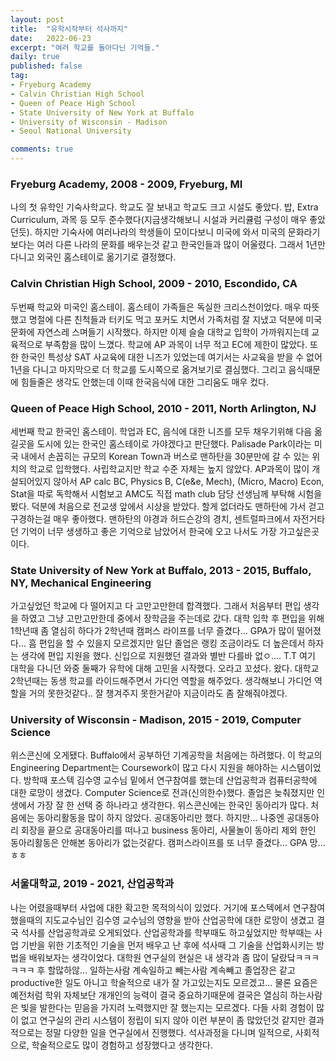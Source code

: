 ```yaml
---
layout: post
title:  "유학시작부터 석사까지"
date:   2022-06-23
excerpt: "여러 학교를 돌아다닌 기억들."
daily: true
published: false
tag:
- Fryeburg Academy
- Calvin Christian High School
- Queen of Peace High School
- State University of New York at Buffalo
- University of Wisconsin - Madison
- Seoul National University

comments: true
---
```



### Fryeburg Academy, 2008 - 2009, Fryeburg, MI
나의 첫 유학인 기숙사학교다. 학교도 잘 보내고 학교도 크고 시설도 좋았다. 밥, Extra Curriculum, 과목 등 모두 준수했다(지금생각해보니 시설과 커리큘럼 구성이 매우 좋았던듯).  하지만 기숙사에 여러나라의 학생들이 모이다보니 미국에 와서 미국의 문화라기보다는 여러 다른 나라의 문화를 배우는것 같고 한국인들과 많이 어울렸다. 그래서 1년만 다니고 외국인 홈스테이로 옮기기로 결정했다.

### Calvin Christian High School, 2009 - 2010, Escondido, CA
두번째 학교와 미국인 홈스테이. 홈스테이 가족들은 독실한 크리스천이었다. 매우 따뜻했고 명절에 다른 친척들과 터키도 먹고 포커도 치면서 가족처럼 잘 지냈고 덕분에 미국문화에 자연스레 스며들기 시작했다. 하지만 이제 슬슬 대학교 입학이 가까워지는데 교육적으로 부족함을 많이 느꼈다. 학교에 AP 과목이 너무 적고 EC에 제한이 많았다. 또한 한국인 특성상 SAT 사교육에 대한 니즈가 있었는데 여기서는 사교육을 받을 수 없어 1년을 다니고 마지막으로 더 학교를 도시쪽으로 옮겨보기로 결심했다. 그리고 음식때문에 힘들줄은 생각도 안했는데 이때 한국음식에 대한 그리움도 매우 컸다.

### Queen of Peace High School, 2010 - 2011, North Arlington, NJ
세번째 학교 한국인 홈스테이. 학업과  EC, 음식에 대한 니즈를 모두 채우기위해 다음 옮길곳을 도시에 있는 한국인 홈스테이로 가야겠다고 판단했다. Palisade Park이라는 미국 내에서 손꼽히는 규모의 Korean Town과 버스로 맨하탄을 30분만에 갈 수 있는 위치의 학교로 입학했다. 사립학교지만 학교 수준 자체는 높지 않았다. AP과목이 많이 개설되어있지 않아서 AP calc BC, Physics B, C(e&e, Mech), (Micro, Macro) Econ, Stat을 따로 독학해서 시험보고 AMC도 직접 math club 담당 선생님께 부탁해 시험을 봤다. 덕분에 처음으로 전교생 앞에서 시상을 받았다. 할게 없더라도 맨하탄에 가서 걷고 구경하는걸 매우 좋아했다. 맨하탄의 야경과 허드슨강의 경치, 센트럴파크에서 자전거타던 기억이 너무 생생하고 좋은 기억으로 남았어서 한국에 오고 나서도 가장 가고싶은곳이다.

### State University of New York at Buffalo, 2013 - 2015, Buffalo, NY, Mechanical Engineering
가고싶었던 학교에 다 떨어지고 다 고만고만한데 합격했다. 그래서 처음부터 편입 생각을 하였고 그냥 고만고만한데 중에서 장학금을 주는데로 갔다. 대학 입학 후 편입을 위해 1학년때 좀 열심히 하다가 2학년때 캠퍼스 라이프를 너무 즐겼다... GPA가 많이 떨어졌다... 흠 편입을 할 수 있을지 모르겠지만 일단 졸업은 랭킹 조금이라도 더 높은데서 하자는 생각에 편입 지원을 했다. 신입으로 지원했던 결과와 별반 다를바 없ㅇ.... T.T 여기 대학을 다니던 와중 둘째가 유학에 대해 고민을 시작했다. 오라고 꼬셨다. 왔다. 대학교 2학년때는 동생 학교를 라이드해주면서 가디언 역할을 해주었다. 생각해보니 가디언 역할을 거의 못한것같다.. 잘 챙겨주지 못한거같아 지금이라도 좀 잘해줘야겠다. 

### University of Wisconsin - Madison, 2015 - 2019, Computer Science
위스콘신에 오게됐다. Buffalo에서 공부하던 기계공학을 처음에는 하려했다. 이 학교의 Engineering Department는 Coursework이 많고 다시 지원을 해야하는 시스템이었다. 방학때 포스텍 김수영 교수님 밑에서 연구참여를 했는데 산업공학과 컴퓨터공학에 대한 로망이 생겼다. Computer Science로 전과(신의한수)했다. 졸업은 늦춰졌지만 인생에서 가장 잘 한 선택 중 하나라고 생각한다. 위스콘신에는 한국인 동아리가 많다. 처음에는 동아리활동을 많이 하지 않았다. 공대동아리만 했다. 하지만... 나중엔 공대동아리 회장을 끝으로 공대동아리를 떠나고 business 동아리, 사물놀이 동아리 제외 한인 동아리활동은 안해본 동아리가 없는것같다. 캠퍼스라이프를 또 너무 즐겼다... GPA 망... ㅎㅎ

### 서울대학교, 2019 - 2021, 산업공학과
나는 어렸을때부터 사업에 대한 확고한 목적의식이 있었다. 거기에 포스텍에서 연구참여 했을때의 지도교수님인 김수영 교수님의 영향을 받아 산업공학에 대한 로망이 생겼고 결국 석사를 산업공학과로 오게되었다. 산업공학과를 학부때도 하고싶었지만 학부때는 사업 기반을 위한 기초적인 기술을 먼저 배우고 난 후에 석사때 그 기술을 산업화시키는 방법을 배워보자는 생각이었다. 대학원 연구실의 현실은 내 생각과 좀 많이 달랐닼ㅋㅋㅋㅋㅋㅋ 후 할많하않... 일하는사람 계속일하고 빼는사람 계속빼고 졸업장은 같고 productive한 일도 아니고 학술적으로 내가 잘 가고있는지도 모르겠고... 물론 요즘은 예전처럼 학위 자체보단 개개인의 능력이 결국 중요하기때문에 결국은 열심히 하는사람은 빛을 발한다는 믿음을 가지려 노력했지만 잘 했는지는 모르겠다. 다들 사회 경험이 많이 없고 연구실의 관리 시스템이 정립이 되지 않아 이런 부분이 좀 많았던것 같지만 결과적으로는 정말 다양한 일을 연구실에서 진행했다. 석사과정을 다니며 일적으로, 사회적으로, 학술적으로도 많이 경험하고 성장했다고 생각한다.

